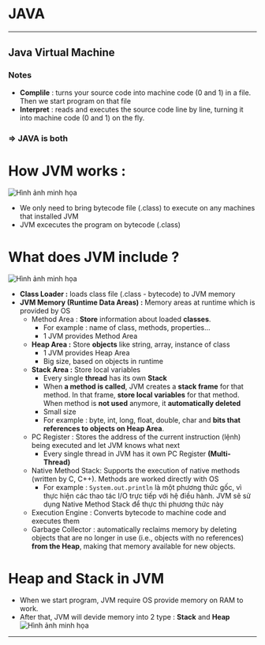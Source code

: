 # JAVA
---
## Java Virtual Machine
### Notes
- **Complile** : turns your source code into machine code (0 and 1) in a file. Then we start program on that file
- **Interpret** : reads and executes the source code line by line, turning it into machine code (0 and 1) on the fly.
### => JAVA is both
# How JVM works :
![Hình ảnh minh họa](/images//JVM.jpg)
- We only need to bring bytecode file (.class) to execute on any machines that installed JVM
- JVM excecutes the program on bytecode (.class)
# What does JVM include ?
![Hình ảnh minh họa](/images/insideJVM.png)
- **Class Loader :** loads  class file (.class - bytecode) to JVM memory
- **JVM Memory (Runtime Data Areas) :** Memory areas at runtime which is provided by OS
  -  Method Area : **Store** information about loaded **classes**.
     -  For example : name of class, methods, properties...
     -  1 JVM provides Method Area
  - **Heap Area :**  Store **objects** like string, array, instance of class
    - 1 JVM provides Heap Area
    - Big size, based on objects in runtime 
  - **Stack Area :**  Store local variables
    - Every single **thread** has its own **Stack**
    -  When **a method is called**, JVM creates a **stack frame** for that method. In that frame, **store local variables** for that method. When method is **not used** anymore, it **automatically deleted**
    -  Small size
    - For example : byte, int, long, float, double, char and **bits that references to objects on Heap Area**.
  - PC Register : Stores the address of the current instruction (lệnh) being executed and let JVM knows what next
    - Every single thread in JVM has it own PC Register **(Multi-Thread)**
  - Native Method Stack: Supports the execution of native methods (written by C, C++). Methods are worked directly with OS
    - For example : ` System.out.println ` là một phương thức gốc, vì thực hiện các thao tác I/O trực tiếp với hệ điều hành. JVM sẽ sử dụng Native Method Stack để thực thi phương thức này
  - Execution Engine : Converts bytecode to machine code and executes them
  - Garbage Collector : automatically reclaims memory by deleting objects that are no longer in use (i.e., objects with no references) **from the Heap**, making that memory available for new objects.
# Heap and Stack in JVM
- When we start program, JVM require OS provide memory on RAM to work.
- After that, JVM will devide memory into 2 type : **Stack** and **Heap** 
![Hình ảnh minh họa](/images/demo-stackandheap.jpg)
---


